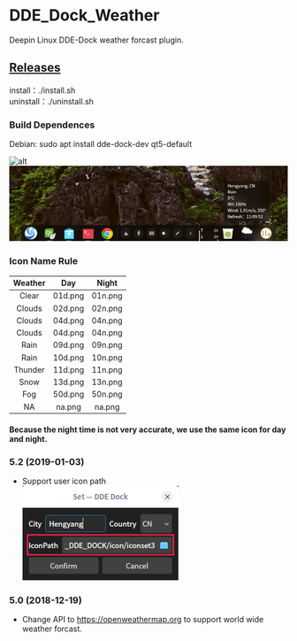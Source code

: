 # DDE_Dock_Weather
Deepin Linux DDE-Dock weather forcast plugin.  
## [Releases](../../releases/)  
install：./install.sh  
uninstall：./uninstall.sh  
### Build Dependences
Debian: sudo apt install dde-dock-dev qt5-default

![alt](preview.png)  
![alt](FashionMode.png)  

### Icon Name Rule

| Weather | Day | Night |
| :-----: | :-: | :---: |
| Clear | 01d.png | 01n.png |
| Clouds | 02d.png | 02n.png |
| Clouds | 04d.png | 04n.png |
| Clouds | 04d.png | 04n.png |
| Rain | 09d.png | 09n.png |
| Rain | 10d.png | 10n.png |
| Thunder | 11d.png | 11n.png |
| Snow | 13d.png | 13n.png|
| Fog | 50d.png | 50n.png |
| NA | na.png | na.png |

#### Because the night time is not very accurate, we use the same icon for day and night.

### 5.2 (2019-01-03)
* Support user icon path  
![alt](iconpath.png)

### 5.0 (2018-12-19)
* Change API to https://openweathermap.org to support world wide weather forcast. 